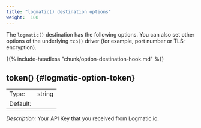 ```yaml
---
title: "logmatic() destination options"
weight:  100
---
```

<!-- DISCLAIMER: This file is based on the syslog-ng Open Source Edition documentation https://github.com/balabit/syslog-ng-ose-guides/commit/2f4a52ee61d1ea9ad27cb4f3168b95408fddfdf2 and is used under the terms of The syslog-ng Open Source Edition Documentation License. The file has been modified by Axoflow. -->

The `logmatic()` destination has the following options. You can also set other options of the underlying `tcp()` driver (for example, port number or TLS-encryption).

{{% include-headless "chunk/option-destination-hook.md" %}}

## token() {#logmatic-option-token}

|          |        |
| -------- | ------ |
| Type:    | string |
| Default: |        |

*Description:* Your API Key that you received from Logmatic.io.
